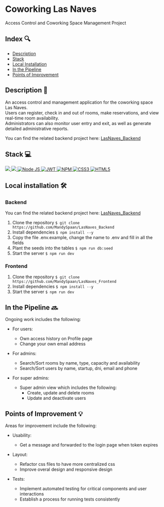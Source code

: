 # Coworking Las Naves

Access Control and Coworking Space Management Project

## Index 🔍

- [Description](#)
- [Stack](#stack)
- [Local Installation](#local-installation-️)
- [In the Pipeline](#in-the-pipeline-)
- [Points of Improvement](#points-of-improvement)

## Description 📖

An access control and management application for the coworking space Las Naves. <br/>
Users can register, check in and out of rooms, make reservations, and view real-time room availability. <br/>
Administrators can also monitor user entry and exit, as well as generate detailed administrative reports.

You can find the related backend project here: [LasNaves_Backend](https://github.com/MandySpaan/LasNaves_Backend)

## Stack 💻

<a href="https://www.reactjs.com/">
    <img src= "https://img.shields.io/badge/React-20232A?style=for-the-badge&logo=react&logoColor=61DAFB"/>
</a>
<a href="https://www.typescriptlang.org/">
    <img src= "https://img.shields.io/badge/typescript-%23007ACC.svg?style=for-the-badge&logo=typescript&logoColor=white"/>
</a>
<a href="https://nodejs.org/es/">
    <img src= "https://img.shields.io/badge/node.js-026E00?style=for-the-badge&logo=node.js&logoColor=white" alt="Node JS"/>
</a>
<a href="">
    <img src="https://img.shields.io/badge/JWT-000000?style=for-the-badge&logo=JSON%20web%20tokens&logoColor=white" alt="JWT" />
</a>
<a href="">
    <img src="https://img.shields.io/badge/npm-CB3837?style=for-the-badge&logo=npm&logoColor=white" alt="NPM" />
</a>
<a href="">
    <img src="https://img.shields.io/badge/CSS3-1572B6?style=for-the-badge&logo=css3&logoColor=white" alt="CSS3" />
</a>
<a href="">
    <img src="https://img.shields.io/badge/HTML5-E34F26?style=for-the-badge&logo=html5&logoColor=white" alt="HTML5" />
</a>

## Local installation 🛠️

### Backend

You can find the related backend project here: [LasNaves_Backend](https://github.com/MandySpaan/LasNaves_Backend)

1. Clone the repository
   `$ git clone https://github.com/MandySpaan/LasNaves_Backend`
2. Install dependencies
   `$ npm install --y`
3. Copy the file .env.example, change the name to .env and fill in all the fields
4. Plant the seeds into the tables
   `$ npm run db:seed`
5. Start the server
   `$ npm run dev`

### Frontend

1. Clone the repository
   `$ git clone https://github.com/MandySpaan/LasNaves_Frontend`
2. Install dependencies
   `$ npm install --y`
3. Start the server
   `$ npm run dev`

## In the Pipeline 🔜

Ongoing work includes the following:

- For users:

  - Own access history on Profile page
  - Change your own email address

- For admins:

  - Search/Sort rooms by name, type, capacity and availability
  - Search/Sort users by name, startup, dni, email and phone

- For super admins:
  - Super admin view which includes the following:
    - Create, update and delete rooms
    - Update and deactivate users

## Points of Improvement 💡

Areas for improvement include the following:

- Usability:

  - Get a message and forwarded to the login page when token expires

- Layout:

  - Refactor css files to have more centralized css
  - Improve overal design and responsive design

- Tests:

  - Implement automated testing for critical components and user interactions
  - Establish a process for running tests consistently
